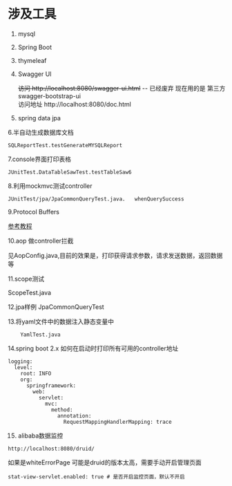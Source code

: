 # 涉及工具
1. mysql
2. Spring Boot
3. thymeleaf
4. Swagger UI

    ~~访问 http://localhost:8080/swagger-ui.html~~  -- 已经废弃
    现在用的是 第三方 swagger-bootstrap-ui  
    访问地址 http://localhost:8080/doc.html
    
5. spring data jpa

6.半自动生成数据库文档 
    
    SQLReportTest.testGenerateMYSQLReport
        
7.console界面打印表格

    JUnitTest.DataTableSawTest.testTableSaw6
    
8.利用mockmvc测试controller
    
    JUnitTest/jpa/JpaCommonQueryTest.java.   whenQuerySuccess
9.Protocol Buffers

[参考教程](https://zhuanlan.zhihu.com/p/25174418)

10.aop 做controller拦截

见AopConfig.java,目前的效果是，打印获得请求参数，请求发送数据，返回数据等

11.scope测试

ScopeTest.java

12.jpa样例 JpaCommonQueryTest

13.将yaml文件中的数据注入静态变量中

```
    YamlTest.java
```

14.spring boot 2.x 如何在启动时打印所有可用的controller地址

```
logging:
  level:
    root: INFO
    org:
      springframework:
        web:
          servlet:
            mvc:
              method:
                annotation:
                  RequestMappingHandlerMapping: trace
```

15. alibaba数据监控

```
http://localhost:8080/druid/
```
如果是whiteErrorPage 可能是druid的版本太高，需要手动开启管理页面

```
stat-view-servlet.enabled: true # 是否开启监控页面，默认不开启
```